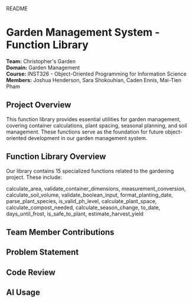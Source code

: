 README
# Garden Management System - Function Library

**Team:** Christopher's Garden  
**Domain:** Garden Management  
**Course:** INST326 - Object-Oriented Programming for Information Science  
**Members:** Joshua Henderson, Sara Shokouhian, Caden Ennis, Mai-Tien Pham

## Project Overview

This function library provides essential utilities for garden management, covering container calculations, plant spacing, seasonal planning, and soil management. These functions serve as the foundation for future object-oriented development in our garden management system.


## Function Library Overview

Our library contains 15 specialized functions related to the gardening project. These include:

calculate_area,
validate_container_dimensions,
measurement_conversion,
calculate_soil_volume,
validate_boolean_input,
format_planting_date,
parse_plant_species,
is_valid_ph_level,
calculate_plant_space,
calculate_compost_needed,
calculate_season_change,
to_date,
days_until_frost,
is_safe_to_plant,
estimate_harvest_yield

## Team Member Contributions



## Problem Statement



## Code Review 



## AI Usage


